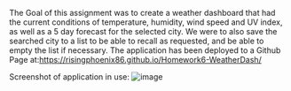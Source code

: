 The Goal of this assignment was to create a weather dashboard that had the current conditions of temperature, humidity, wind speed and UV index, as well as a 5 day forecast for the selected city.
We were to also save the searched city to a list to be able to recall as requested, and be able to empty the list if necessary.
The application has been deployed to a Github Page at:https://risingphoenix86.github.io/Homework6-WeatherDash/

Screenshot of application in use: 
![image](https://user-images.githubusercontent.com/7930889/132146638-26e2717a-a3b3-4f4d-9e13-f27e442c7275.png)
